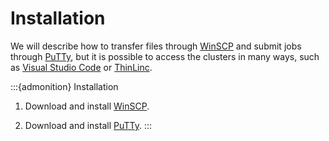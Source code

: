 # Installation

We will describe how to transfer files through [WinSCP](https://winscp.net/eng/index.php) and submit jobs through [PuTTy](https://putty.org/), but it is possible to access the clusters in many ways, such as [Visual Studio Code](https://code.visualstudio.com/docs/remote/ssh) or [ThinLinc](https://www.gbar.dtu.dk/index.php/faq/43-thinlinc).

:::{admonition} Installation 
1. Download and install [WinSCP](https://winscp.net/eng/index.php).
   
2. Download and install [PuTTy](https://www.chiark.greenend.org.uk/~sgtatham/putty/latest.html).
:::